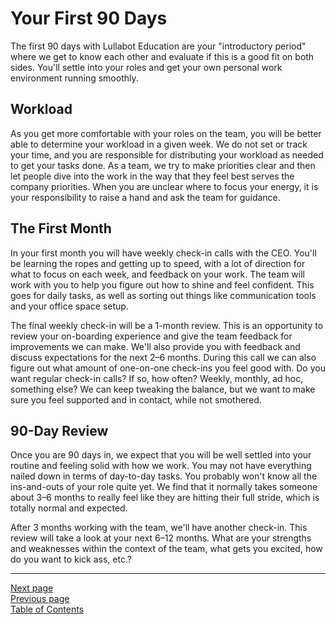 # Your First 90 Days
The first 90 days with Lullabot Education are your "introductory period" where we get to know each other and evaluate if this is a good fit on both sides. You'll settle into your roles and get your own personal work environment running smoothly.

## Workload
As you get more comfortable with your roles on the team, you will be better able to determine your workload in a given week. We do not set or track your time, and you are responsible for distributing your workload as needed to get your tasks done. As a team, we try to make priorities clear and then let people dive into the work in the way that they feel best serves the company priorities. When you are unclear where to focus your energy, it is your responsibility to raise a hand and ask the team for guidance.

## The First Month
In your first month you will have weekly check-in calls with the CEO. You'll be learning the ropes and getting up to speed, with a lot of direction for what to focus on each week, and feedback on your work. The team will work with you to help you figure out how to shine and feel confident. This goes for daily tasks, as well as sorting out things like communication tools and your office space setup.

The final weekly check-in will be a 1-month review. This is an opportunity to review your on-boarding experience and give the team feedback for improvements we can make. We'll also provide you with feedback and discuss expectations for the next 2–6 months. During this call we can also figure out what amount of one-on-one check-ins you feel good with. Do you want regular check-in calls? If so, how often? Weekly, monthly, ad hoc, something else? We can keep tweaking the balance, but we want to make sure you feel supported and in contact, while not smothered.

## 90-Day Review
Once you are 90 days in, we expect that you will be well settled into your routine and feeling solid with how we work. You may not have everything nailed down in terms of day-to-day tasks. You probably won't know all the ins-and-outs of your role quite yet. We find that it normally takes someone about 3–6 months to really feel like they are hitting their full stride, which is totally normal and expected.

After 3 months working with the team, we'll have another check-in. This review will take a look at your next 6–12 months. What are your strengths and weaknesses within the context of the team, what gets you excited, how do you want to kick ass, etc.?

---
[Next page](02first_week.md)  
[Previous page](04annual_review.md)  
[Table of Contents](../README.md#table-of-contents)